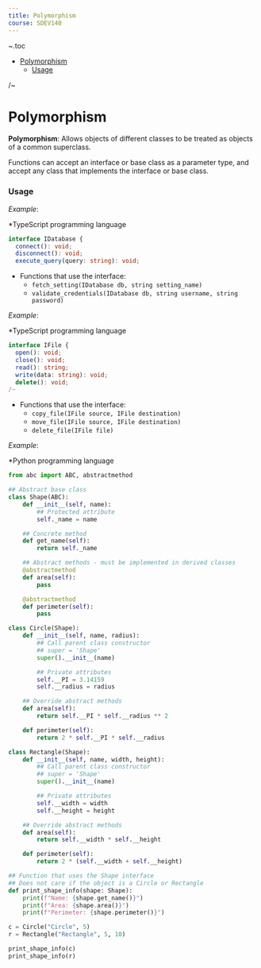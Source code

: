 ```yaml
---
title: Polymorphism
course: SDEV140
---
```


~.toc

- [Polymorphism](#polymorphism)
    - [Usage](#usage)

/~

# Polymorphism

**Polymorphism**: Allows objects of different classes to be treated as objects of a common superclass.

Functions can accept an interface or base class as a parameter type, and accept any class that implements the interface or base class.

### Usage

_Example_:

\*TypeScript programming language

```typescript
interface IDatabase {
  connect(): void;
  disconnect(): void;
  execute_query(query: string): void;
```

- Functions that use the interface:
  - `fetch_setting(IDatabase db, string setting_name)`
  - `validate_credentials(IDatabase db, string username, string password)`

_Example_:

\*TypeScript programming language

```typescript
interface IFile {
  open(): void;
  close(): void;
  read(): string;
  write(data: string): void;
  delete(): void;
/~
```

- Functions that use the interface:
  - `copy_file(IFile source, IFile destination)`
  - `move_file(IFile source, IFile destination)`
  - `delete_file(IFile file)`

_Example_:

\*Python programming language

```python
from abc import ABC, abstractmethod

## Abstract base class
class Shape(ABC):
    def __init__(self, name):
        ## Protected attribute
        self._name = name

    ## Concrete method
    def get_name(self):
        return self._name

    ## Abstract methods - must be implemented in derived classes
    @abstractmethod
    def area(self):
        pass

    @abstractmethod
    def perimeter(self):
        pass

class Circle(Shape):
    def __init__(self, name, radius):
        ## Call parent class constructor
        ## super = 'Shape'
        super().__init__(name)

        ## Private attributes
        self.__PI = 3.14159
        self.__radius = radius

    ## Override abstract methods
    def area(self):
        return self.__PI * self.__radius ** 2

    def perimeter(self):
        return 2 * self.__PI * self.__radius

class Rectangle(Shape):
    def __init__(self, name, width, height):
        ## Call parent class constructor
        ## super = 'Shape'
        super().__init__(name)

        ## Private attributes
        self.__width = width
        self.__height = height

    ## Override abstract methods
    def area(self):
        return self.__width * self.__height

    def perimeter(self):
        return 2 * (self.__width + self.__height)
```

```python
## Function that uses the Shape interface
## Does not care if the object is a Circle or Rectangle
def print_shape_info(shape: Shape):
    print(f"Name: {shape.get_name()}")
    print(f"Area: {shape.area()}")
    print(f"Perimeter: {shape.perimeter()}")

c = Circle("Circle", 5)
r = Rectangle("Rectangle", 5, 10)

print_shape_info(c)
print_shape_info(r)
```

